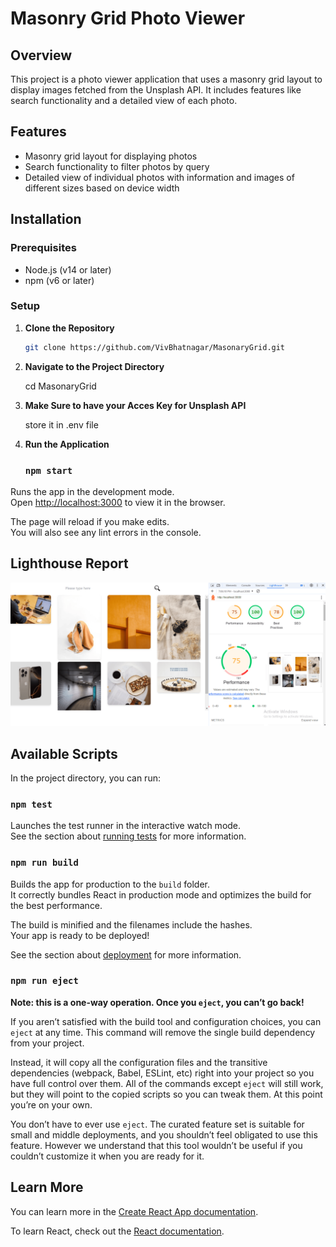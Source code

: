 # Masonry Grid Photo Viewer

## Overview

This project is a photo viewer application that uses a masonry grid layout to display images fetched from the Unsplash API. It includes features like search functionality and a detailed view of each photo.

## Features

- Masonry grid layout for displaying photos
- Search functionality to filter photos by query
- Detailed view of individual photos with information and images of different sizes based on device width

## Installation

### Prerequisites

- Node.js (v14 or later)
- npm (v6 or later)

### Setup

1. **Clone the Repository**

   ```bash
   git clone https://github.com/VivBhatnagar/MasonaryGrid.git

   ```

2. **Navigate to the Project Directory**

   cd MasonaryGrid

3. **Make Sure to have your Acces Key for Unsplash API**

   store it in .env file

4. **Run the Application**

   ### `npm start`

Runs the app in the development mode.\
Open [http://localhost:3000](http://localhost:3000) to view it in the browser.

The page will reload if you make edits.\
You will also see any lint errors in the console.

## Lighthouse Report

![Lighthouse Report](image-1.png)

## Available Scripts

In the project directory, you can run:

### `npm test`

Launches the test runner in the interactive watch mode.\
See the section about [running tests](https://facebook.github.io/create-react-app/docs/running-tests) for more information.

### `npm run build`

Builds the app for production to the `build` folder.\
It correctly bundles React in production mode and optimizes the build for the best performance.

The build is minified and the filenames include the hashes.\
Your app is ready to be deployed!

See the section about [deployment](https://facebook.github.io/create-react-app/docs/deployment) for more information.

### `npm run eject`

**Note: this is a one-way operation. Once you `eject`, you can’t go back!**

If you aren’t satisfied with the build tool and configuration choices, you can `eject` at any time. This command will remove the single build dependency from your project.

Instead, it will copy all the configuration files and the transitive dependencies (webpack, Babel, ESLint, etc) right into your project so you have full control over them. All of the commands except `eject` will still work, but they will point to the copied scripts so you can tweak them. At this point you’re on your own.

You don’t have to ever use `eject`. The curated feature set is suitable for small and middle deployments, and you shouldn’t feel obligated to use this feature. However we understand that this tool wouldn’t be useful if you couldn’t customize it when you are ready for it.

## Learn More

You can learn more in the [Create React App documentation](https://facebook.github.io/create-react-app/docs/getting-started).

To learn React, check out the [React documentation](https://reactjs.org/).
